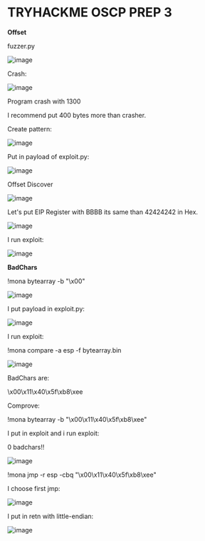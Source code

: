 # TRYHACKME OSCP PREP 3

**Offset**

fuzzer.py

![image](https://user-images.githubusercontent.com/79543461/177730350-66a7811c-44d7-4f89-b015-ace1ea60172b.png)

Crash:

![image](https://user-images.githubusercontent.com/79543461/177730238-49e5bdcf-a101-4119-9b4d-9b1de2b996d3.png)

Program crash with 1300

I recommend put 400 bytes more than crasher.

Create pattern:

![image](https://user-images.githubusercontent.com/79543461/177731933-3d132cda-40a4-46b6-9198-c7797411e00a.png)

Put in payload of exploit.py:

![image](https://user-images.githubusercontent.com/79543461/177732035-764d9a45-717f-47fc-a7b9-08e64ba69b32.png)

Offset Discover

![image](https://user-images.githubusercontent.com/79543461/177731773-026d3fd9-4fad-4564-9ca5-f88615844f3a.png)

Let's put EIP Register with BBBB its same than 42424242 in Hex.

![image](https://user-images.githubusercontent.com/79543461/177735597-d290fd18-2a0c-4b02-bd27-cffe155dda81.png)

I run exploit:

![image](https://user-images.githubusercontent.com/79543461/177736959-02e6a8cf-6e5f-4e62-80c2-105709421b9a.png)

**BadChars**

!mona bytearray -b "\x00"

![image](https://user-images.githubusercontent.com/79543461/177737428-e47a158d-7692-4216-becc-b74d5f379552.png)

I put payload in exploit.py:

![image](https://user-images.githubusercontent.com/79543461/177737862-70f73c89-7797-4a31-a069-68dff9cfa191.png)

I run exploit:

!mona compare -a esp -f bytearray.bin

![image](https://user-images.githubusercontent.com/79543461/177738334-07d1d860-b0a5-4183-8bab-3c5bd5a82a27.png)

BadChars are:

\x00\x11\x40\x5f\xb8\xee

Comprove:

!mona bytearray -b "\x00\x11\x40\x5f\xb8\xee"

I put in exploit and i run exploit:

0 badchars!!

![image](https://user-images.githubusercontent.com/79543461/177740166-d6d5c807-7d29-4ea6-879f-acb6e84e23f8.png)

!mona jmp -r esp -cbq "\x00\x11\x40\x5f\xb8\xee"

I choose first jmp:

![image](https://user-images.githubusercontent.com/79543461/177740586-5691c8fa-f8e8-42d5-9e5a-7fe840ab72cb.png)

I put in retn with little-endian:

![image](https://user-images.githubusercontent.com/79543461/177741115-8292ab02-5905-4af6-b614-27addd946059.png)


